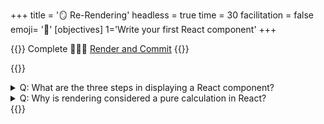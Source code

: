+++
title = '🪞 Re-Rendering'
headless = true
time = 30
facilitation = false
emoji= '🧩'
[objectives]
    1='Write your first React component'
+++

{{<note type="narrative" title="React Learn">}}
Complete 🧑🏾‍🎓 [Render and Commit](https://react.dev/learn/render-and-commit)
{{</note>}}

{{<note type="question" title="Check your understanding">}}

<details><summary>Q: What are the three steps in displaying a React component?
</summary>

A: Triggering a render, rendering the component, and committing to the DOM

</details>
<details><summary>Q: Why is rendering considered a pure calculation in React?
</summary>

A: Because it should not change any objects or variables and always produce the same output for the same inputs.

</details>
{{</note>}}

